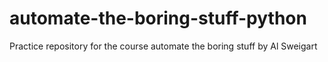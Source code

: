 # automate-the-boring-stuff-python
Practice repository for the course automate the boring stuff by Al Sweigart
